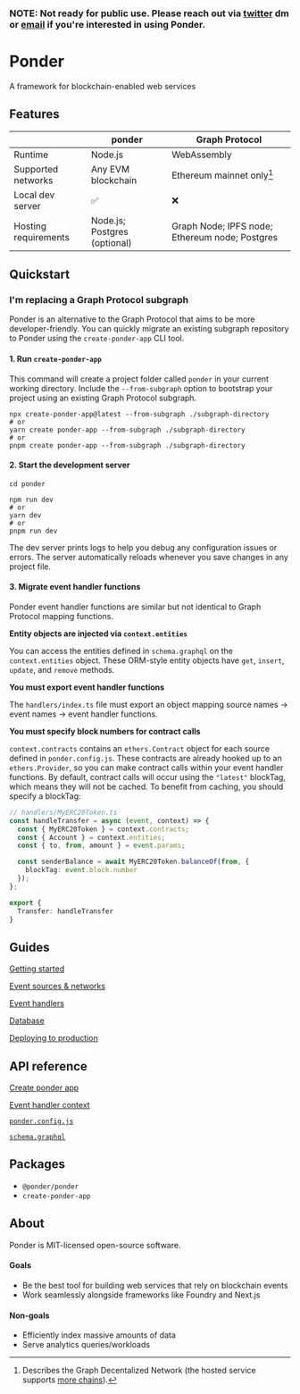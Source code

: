 ### **NOTE: Not ready for public use. Please reach out via [twitter](https://twitter.com/0xOlias) dm or [email](mailto:0xolias@gmail.com) if you're interested in using Ponder.**

# Ponder

A framework for blockchain-enabled web services

## Features

|                      | ponder                       | Graph Protocol                                 |
| -------------------- | ---------------------------- | ---------------------------------------------- |
| Runtime              | Node.js                      | WebAssembly                                    |
| Supported networks   | Any EVM blockchain           | Ethereum mainnet only[^1]                      |
| Local dev server     | ✅                           | ❌                                             |
| Hosting requirements | Node.js; Postgres (optional) | Graph Node; IPFS node; Ethereum node; Postgres |

## Quickstart

### I'm replacing a Graph Protocol subgraph

Ponder is an alternative to the Graph Protocol that aims to be more developer-friendly. You can quickly migrate an existing subgraph repository to Ponder using the `create-ponder-app` CLI tool.

#### 1. Run `create-ponder-app`

This command will create a project folder called `ponder` in your current working directory. Include the `--from-subgraph` option to bootstrap your project using an existing Graph Protocol subgraph.

```
npx create-ponder-app@latest --from-subgraph ./subgraph-directory
# or
yarn create ponder-app --from-subgraph ./subgraph-directory
# or
pnpm create ponder-app --from-subgraph ./subgraph-directory
```

#### 2. Start the development server

```
cd ponder
```

```
npm run dev
# or
yarn dev
# or
pnpm run dev
```

The dev server prints logs to help you debug any configuration issues or errors. The server automatically reloads whenever you save changes in any project file.

#### 3. Migrate event handler functions

Ponder event handler functions are similar but not identical to Graph Protocol mapping functions.

**Entity objects are injected via `context.entities`**

You can access the entities defined in `schema.graphql` on the `context.entities` object. These ORM-style entity objects have `get`, `insert`, `update`, and `remove` methods.

**You must export event handler functions**

The `handlers/index.ts` file must export an object mapping source names -> event names -> event handler functions.

**You must specify block numbers for contract calls**

`context.contracts` contains an `ethers.Contract` object for each source defined in `ponder.config.js`. These contracts are already hooked up to an `ethers.Provider`, so you can make contract calls within your event handler functions. By default, contract calls will occur using the `"latest"` blockTag, which means they will not be cached. To benefit from caching, you should specify a blockTag:

```ts
// handlers/MyERC20Token.ts
const handleTransfer = async (event, context) => {
  const { MyERC20Token } = context.contracts;
  const { Account } = context.entities;
  const { to, from, amount } = event.params;

  const senderBalance = await MyERC20Token.balanceOf(from, {
    blockTag: event.block.number
  });
};

export {
  Transfer: handleTransfer
}
```

## Guides

[Getting started](https://github.com/0xOlias/ponder/blob/main/docs/getting-started.md)

[Event sources & networks](https://github.com/0xOlias/ponder/blob/main/docs/event-sources-and-networks.md)

[Event handlers](https://github.com/0xOlias/ponder/blob/main/docs/event-handlers.md)

[Database](https://github.com/0xOlias/ponder/blob/main/docs/database.md)

[Deploying to production](https://github.com/0xOlias/ponder/blob/main/docs/deploying-to-production.md)

## API reference

[Create ponder app](https://github.com/0xOlias/ponder/blob/main/docs/api-reference/create-ponder-app.md)

[Event handler context](https://github.com/0xOlias/ponder/blob/main/docs/api-reference/event-handler-context.md)

[`ponder.config.js`](https://github.com/0xOlias/ponder/blob/main/docs/api-reference/ponder-config-js.md)

[`schema.graphql`](https://github.com/0xOlias/ponder/blob/main/docs/api-reference/schema-graphql.md)

## Packages

- `@ponder/ponder`
- `create-ponder-app`

## About

Ponder is MIT-licensed open-source software.

#### Goals

- Be the best tool for building web services that rely on blockchain events
- Work seamlessly alongside frameworks like Foundry and Next.js

#### Non-goals

- Efficiently index massive amounts of data
- Serve analytics queries/workloads

[^1]: Describes the Graph Decentalized Network (the hosted service supports [more chains](https://thegraph.com/docs/en/deploying/deploying-a-subgraph-to-hosted/)).
